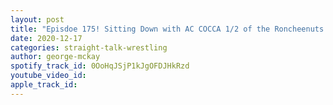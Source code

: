 ```yaml
---
layout: post
title: "Episdoe 175! Sitting Down with AC COCCA 1/2 of the Roncheenuts Tag Team"
date: 2020-12-17
categories: straight-talk-wrestling
author: george-mckay
spotify_track_id: 0OoHqJSjP1kJgOFDJHkRzd
youtube_video_id: 
apple_track_id: 
---
```

